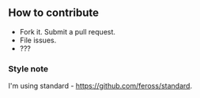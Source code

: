 ## How to contribute

- Fork it. Submit a pull request.
- File issues.
- ???

### Style note
I'm using standard - https://github.com/feross/standard.
